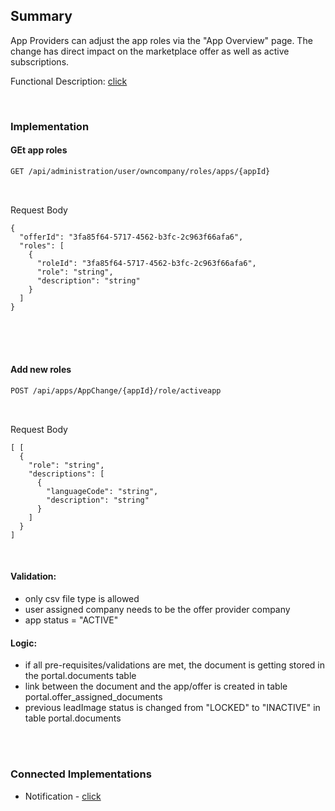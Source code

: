 ## Summary


App Providers can adjust the app roles via the "App Overview" page.
The change has direct impact on the marketplace offer as well as active subscriptions.

Functional Description: [click](/docs/04.%20App(s)/06.%20App%20Change%20Process/06.%20Change%20App%20RolesL.md)

<br>

### Implementation

#### GEt app roles

```diff
GET /api/administration/user/owncompany/roles/apps/{appId}
```

<br>

Request Body

    {
      "offerId": "3fa85f64-5717-4562-b3fc-2c963f66afa6",
      "roles": [
        {
          "roleId": "3fa85f64-5717-4562-b3fc-2c963f66afa6",
          "role": "string",
          "description": "string"
        }
      ]
    }

<br>

<br>
<br>

#### Add new roles

```diff
POST /api/apps/AppChange/{appId}/role/activeapp
```

<br>

Request Body

    [ [
      {
        "role": "string",
        "descriptions": [
          {
            "languageCode": "string",
            "description": "string"
          }
        ]
      }
    ]
    

<br>

#### Validation:

* only csv file type is allowed
* user assigned company needs to be the offer provider company
* app status = "ACTIVE"
 

#### Logic:

* if all pre-requisites/validations are met, the document is getting stored in the portal.documents table
* link between the document and the app/offer is created in table portal.offer_assigned_documents
* previous leadImage status is changed from "LOCKED" to "INACTIVE" in table portal.documents 
 
<br>
<br>

### Connected Implementations

* Notification - [click](/developer/Technical%20Documentation/Others/Notifications.md#offer-change-process)

<br>
<br>

